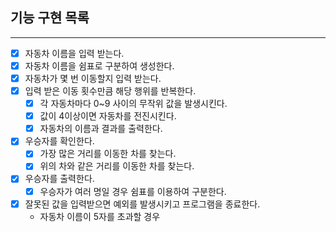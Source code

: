 ## 기능 구현 목록

***

- [x] 자동차 이름을 입력 받는다.
- [x] 자동차 이름을 쉼표로 구분하여 생성한다.
- [x] 자동차가 몇 번 이동할지 입력 받는다.
- [x] 입력 받은 이동 횟수만큼 해당 행위를 반복한다.
    - [x] 각 자동차마다 0~9 사이의 무작위 값을 발생시킨다.
    - [x] 값이 4이상이면 자동차를 전진시킨다.
    - [x] 자동차의 이름과 결과를 출력한다.
- [x] 우승자를 확인한다.
    - [x] 가장 많은 거리를 이동한 차를 찾는다.
    - [x] 위의 차와 같은 거리를 이동한 차를 찾는다.
- [x] 우승자를 출력한다.
    - [x] 우승자가 여러 명일 경우 쉼표를 이용하여 구분한다.
- [x] 잘못된 값을 입력받으면 예외를 발생시키고 프로그램을 종료한다.
    - 자동차 이름이 5자를 초과할 경우
